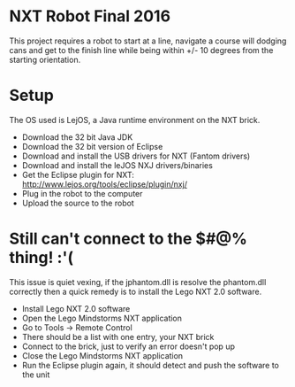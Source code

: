 NXT Robot Final 2016
=

This project requires a robot to start at a line, navigate a course will dodging cans and get to the finish line while
being within +/- 10 degrees from the starting orientation.

Setup
=====
The OS used is LejOS, a Java runtime environment on the NXT brick.
- Download the 32 bit Java JDK
- Download the 32 bit version of Eclipse
- Download and install the USB drivers for NXT (Fantom drivers)
- Download and install the leJOS NXJ drivers/binaries
- Get the Eclipse plugin for NXT: http://www.lejos.org/tools/eclipse/plugin/nxj/
- Plug in the robot to the computer
- Upload the source to the robot

Still can't connect to the $#@% thing! :'(
=====
This issue is quiet vexing, if the jphantom.dll is resolve the phantom.dll correctly then a quick remedy is to install the Lego NXT 2.0 software.
- Install Lego NXT 2.0 software
- Open the Lego Mindstorms NXT application
- Go to Tools -> Remote Control
- There should be a list with one entry, your NXT brick
- Connect to the brick, just to verify an error doesn't pop up
- Close the Lego Mindstorms NXT application
- Run the Eclipse plugin again, it should detect and push the software to the unit
